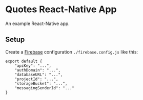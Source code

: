 # Quotes React-Native App

An example React-Native app.

## Setup

Create a [Firebase](https://firebase.google.com) configuration `./firebase.config.js` like this:

    export default {
        "apiKey": "...",
        "authDomain": "...",
        "databaseURL": "...",
        "projectId": "...",
        "storageBucket": "...",
        "messagingSenderId": "..."
    }

